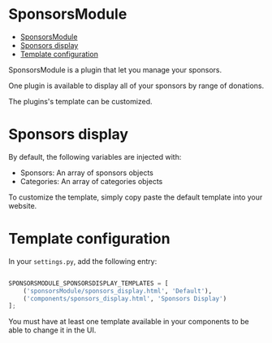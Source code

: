 # SponsorsModule

- [SponsorsModule](#sponsorsmodule)
- [Sponsors display](#sponsors-display)
- [Template configuration](#template-configuration)

SponsorsModule is a plugin that let you manage your sponsors.

One plugin is available to display all of your sponsors by range of donations.

The plugins's template can be customized.

# Sponsors display

By default, the following variables are injected with:

- Sponsors: An array of sponsors objects
- Categories: An array of categories objects

To customize the template, simply copy paste the default template into your website.

# Template configuration

In your `settings.py`, add the following entry:

```python

SPONSORSMODULE_SPONSORSDISPLAY_TEMPLATES = [
    ('sponsorsModule/sponsors_display.html', 'Default'),
    ('components/sponsors_display.html', 'Sponsors Display')
];

```

You must have at least one template available in your components to be able to change it in the UI.